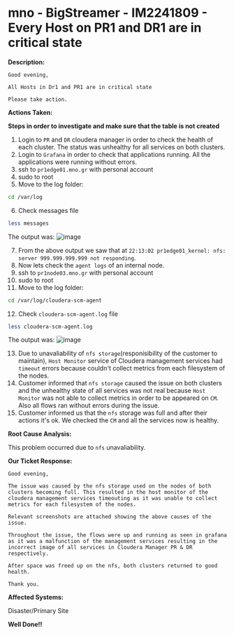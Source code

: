 # mno - BigStreamer - IM2241809 - Every Host on PR1 and DR1 are in critical state

<b>Description:</b>

```
Good evening,

All Hosts in Dr1 and PR1 are in critical state

Please take action.
```

<b>Actions Taken:</b>

**Steps in order to investigate and make sure that the table is not created**
1. Login to `PR` and `DR` cloudera manager in order to check the health of each cluster. The status was unhealthy for all services on both clusters.
2. Login to `Grafana` in order to check that applications running. All the applications were running without errors.
3. ssh to `pr1edge01.mno.gr` with personal account
4. sudo to root
5. Move to the log folder:
```bash
cd /var/log
```
6. Check messages file
```bash
less messages
```
The output was:
![image](.media/IM2241809/pr1edge01_messages.png)

7. From the above output we saw that at `22:13:02 pr1edge01_kernel: nfs: server 999.999.999.999 not responding`.
8. Now lets check the `agent logs` of an internal node.
9. ssh to `pr1node03.mno.gr` with personal account
10. sudo to root
11. Move to the log folder:
```bash
cd /var/log/cloudera-scm-agent
```
12. Check `cloudera-scm-agent.log` file
```bash
less cloudera-scm-agent.log
```
The output was:
![image](.media/IM2241809/pr1node03_agent_logs.png)

13. Due to unavaliability of `nfs storage`(responisibility of the customer to maintain), `Host Monitor` service of Cloudera management services had `timeout` errors because couldn't collect metrics from each filesystem of the nodes.
14. Customer informed that `nfs storage` caused the issue on both clusters and the unhealthy state of all services was not real because `Host Monitor` was not able to collect metrics in order to be appeared on `CM`. Also all flows ran without errors during the issue.
15. Customer informed us that the `nfs` storage was full and after their actions it's ok. We checked the `CM` and all the services now is healthy.

<b>Root Cause Analysis:</b>

This problem occurred due to `nfs` unavaliability.

<b>Our Ticket Response:</b>

```
Good evening,

The issue was caused by the nfs storage used on the nodes of both clusters becoming full. This resulted in the host monitor of the cloudera management services timeouting as it was unable to collect metrics for each filesystem of the nodes.

Relevant screenshots are attached showing the above causes of the issue.

Throughout the issue, the flows were up and running as seen in grafana as it was a malfunction of the management services resulting in the incorrect image of all services in Cloudera Manager PR & DR respectively.

After space was freed up on the nfs, both clusters returned to good health.

Thank you.
```

<b>Affected Systems:</b>

Disaster/Primary Site


**Well Done!!**




